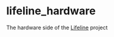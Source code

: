# lifeline_hardware
The hardware side of the [Lifeline](https://github.com/Tomerlm/lifeline-arduino) project
